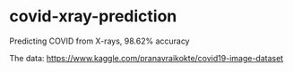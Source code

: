 # covid-xray-prediction
Predicting COVID from X-rays, 98.62% accuracy

The data: https://www.kaggle.com/pranavraikokte/covid19-image-dataset
